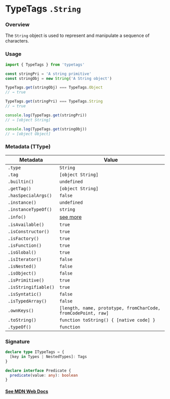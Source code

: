 # TypeTags `.String`

### Overview

The `String` object is used to represent and manipulate a sequence of characters.

### Usage

```js
import { TypeTags } from 'typetags'

const stringPri = 'A string primitive'
const stringObj = new String('A String object')

TypeTags.get(stringObj) === TypeTags.Object
// → true

TypeTags.get(stringPri) === TypeTags.String
// → true

console.log(TypeTags.get(stringPri))
// → [object String]

console.log(TypeTags.get(stringObj))
// → [object Object]
```

### Metadata (TType)

| Metadata             | Value                                                         |
| -------------------- | ------------------------------------------------------------- |
| `.type`              | `String`                                                      |
| `.tag`               | `[object String]`                                             |
| `.builtin()`         | `undefined`                                                   |
| `.getTag()`          | `[object String]`                                             |
| `.hasSpecialArgs()`  | `false`                                                       |
| `.instance()`        | `undefined`                                                   |
| `.instanceTypeOf()`  | `string`                                                      |
| `.info()`            | [see more]()                                                  |
| `.isAvailable()`     | `true`                                                        |
| `.isConstructor()`   | `true`                                                        |
| `.isFactory()`       | `true`                                                        |
| `.isFunction()`      | `true`                                                        |
| `.isGlobal()`        | `true`                                                        |
| `.isIterator()`      | `false`                                                       |
| `.isNested()`        | `false`                                                       |
| `.isObject()`        | `false`                                                       |
| `.isPrimitive()`     | `true`                                                        |
| `.isStringifiable()` | `true`                                                        |
| `.isSyntatic()`      | `false`                                                       |
| `.isTypedArray()`    | `false`                                                       |
| `.ownKeys()`         | `[length, name, prototype, fromCharCode, fromCodePoint, raw]` |
| `.toString()`        | `function toString() { [native code] }`                       |
| `.typeOf()`          | `function`                                                    |

### Signature

```ts
declare type ITypeTags = {
  [key in Types | NestedTypes]: Tags
}

declare interface Predicate {
  predicate(value: any): boolean
}
```

#### [See MDN Web Docs](https://developer.mozilla.org/en-US/docs/Web/JavaScript/Reference/Global_Objects/String)
